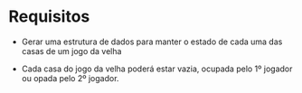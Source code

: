 # Requisitos

* Gerar uma estrutura de dados para manter o estado de cada
uma das casas de um jogo da velha

* Cada casa do jogo da velha poderá estar vazia, ocupada
pelo 1º jogador ou opada pelo 2º jogador.
